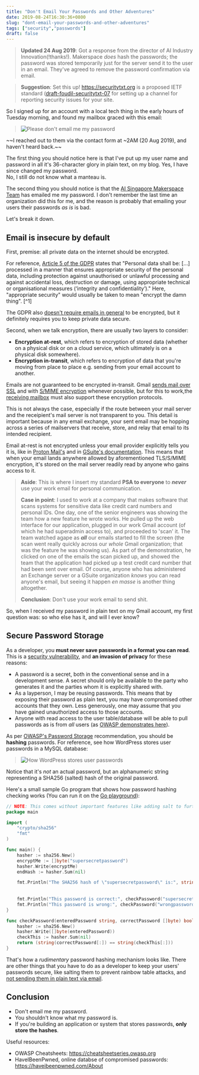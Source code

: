 ```yaml
---
title: "Don't Email Your Passwords and Other Adventures"
date: 2019-08-24T16:30:36+0800
slug: "dont-email-your-passwords-and-other-adventures"
tags: ["security","passwords"]
draft: false
---
```


> **Updated 24 Aug 2019**: Got a response from the director of AI Industry Innovation(!thanks!). Makerspace _does_ hash the passwords; the password was stored temporarily just for the server send it to the user in an email. They've agreed to remove the password confirmation via email.

> **Suggestion**: Set this up! https://securitytxt.org is a proposed IETF standard ([draft-foudil-securitytxt-07](https://tools.ietf.org/html/draft-foudil-securitytxt-07) for setting up a channel for reporting security issues for your site.

So I signed up for an account with a local tech thing in the early hours of Tuesday morning,
and found my mailbox graced with this email:

> ![Please don't email me my password](/img/2019-posts/please-dont-email-me-my-password.jpg)

~~I reached out to them via the contact form at ~2AM (20 Aug 2019), and haven't heard back.~~

The first thing you should notice here is that I've put up my 
user name and password in all it's 36-character glory
in plain text, on my blog. Yes, I have since changed my password.  
No, I still do not know what a manteau is.

The second thing you should notice is that the
[AI Singapore Makerspace Team](https://makerspace.aisingapore.org/)
has emailed me my password.
I don't remember the last time an organization did this for me,
and the reason is probably that emailing your users their
passwords _as is_ is bad.

Let's break it down.

## Email is insecure by default

First, premise: all private data on the internet should be encrypted.

For reference, [Article 5 of the GDPR](https://gdpr.eu/article-5-how-to-process-personal-data/) states that "Personal data shall be: […] processed in a manner that ensures appropriate security of the personal data, including protection against unauthorised or unlawful processing and against accidental loss, destruction or damage, using appropriate technical or organisational measures (‘integrity and confidentiality’)." Here, "appropriate security" would usually be taken to mean "encrypt the damn thing". [^1]

The GDPR also [doesn't require emails in general](https://gdpr.eu/email-encryption/) to be encrypted, but it definitely requires you to keep private data secure.

Second, when we talk encryption, there are usually two layers to consider:

- **Encryption at-rest**, which refers to encryption of stored data (whether on a physical disk or on a cloud service, which ultimately is on a physical disk somewhere).
- **Encryption in-transit**, which refers to encryption of data that you're moving from place to place e.g. sending from your email account to another.

Emails are not guaranteed to be encrypted in-transit.
Gmail [sends mail over SSL](https://transparencyreport.google.com/safer-email/overview)
and with [S/MIME encryption](https://support.google.com/mail/answer/6330403?hl=en)
whenever possible, but for this to work,the
[receiving mailbox](https://www.blog.google/products/gmail/making-email-safer-for-you-posted-by/)
must also support these encryption protocols.

This is not always the case, especially if the route between
your mail server and the receipient's mail server is not
transparent to you. This detail is important because in any email exchange, your sent email may be hopping across a series of mailservers that receive, store, and relay that email to its intended recipient.

Email at-rest is not encrypted unless your email
provider explicitly tells you it is, like in [Proton Mail's](https://protonmail.com/security-details) and in 
[GSuite's documentation](https://support.google.com/googlecloud/answer/6056693?hl=en). This means that when your email lands anywhere allowed by aforementioned TLS/S/MIME encryption, it's stored on the mail server readily read by anyone who gains access to it.

> **Aside**: This is where I insert my standard **PSA to everyone** to **_never_** use your work email for personal communication. 
>
> **Case in point**: I used to work at a company that makes software that scans systems for sensitive data like credit card numbers and personal IDs. One day, one of the senior engineers was showing the team how a new feature he wrote works. He pulled up the web interface for our application, plugged in our work Gmail account (of which he had superadmin access to), and proceeded to 'scan' it. The team watched agape as **_all_** our emails started to fill the screen (the scan went really quickly across our _whole_ Gmail organization; that was the feature he was showing us). As part of the demonstration, he clicked on one of the emails the scan picked up, and showed the team that the application had picked up a test credit card number that had been sent over email. Of course, anyone who has administered an Exchange server or a GSuite organization _knows_ you can read anyone's email, but seeing it happen _en masse_ is another thing altogether.
>
> **Conclusion**: Don't use your work email to send shit.

So, when I received my password in plain text on my Gmail account, my first question was: so who else has it, and will I ever know?

## Secure Password Storage

As a developer, you **must never save passwords in a format you can read**. This is a [security vulnerability](https://www.owasp.org/index.php/Password_Plaintext_Storage),
and **an invasion of privacy** for these reasons:

- A password is a secret, both in the conventional sense and in a development sense. A secret should only be available to the party who generates it and the parties whom it is explicitly shared with.
- As a layperson, I may be reusing passwords. This means that by exposing their password as plain text, you may have compromised other accounts that they own. Less generously, one may assume that you have gained unauthorized access to those accounts.
- Anyone with read access to the user table/database will be able to pull passwords as is from _all_ users (as [OWASP demonstrates here](https://www.owasp.org/index.php/Password_Plaintext_Storage)).

As per [OWASP's Password Storage](https://cheatsheetseries.owasp.org/cheatsheets/Password_Storage_Cheat_Sheet.html) recommendation,
you should be **hashing** passwords. For reference, see how WordPress stores user passwords in a MySQL database:

> ![How WordPress stores user passwords](/img/2019-posts/user-pass.jpg)

Notice that it's _not_ an actual password, but an alphanumeric string representing a SHA256 (salted) hash of the original password.

Here's a small sample Go program that shows how password hashing checking works (You can run it on the [Go playground](https://play.golang.org/p/IzF9AuTX-7m)):

```go
// NOTE: This comes without important features like adding salt to further harden the hashed password
package main

import (
	"crypto/sha256"
	"fmt"
)

func main() {
	hasher := sha256.New()
	encryptMe := []byte("supersecretpassword")
	hasher.Write(encryptMe)
	endHash := hasher.Sum(nil)

	fmt.Println("The SHA256 hash of \"supersecretpassword\" is:", string(endHash[:]))
	
	
	fmt.Println("This password is correct:", checkPassword("supersecretpassword", endHash))
	fmt.Println("This password is wrong:", checkPassword("wrongpassword", endHash))
}

func checkPassword(enteredPassword string, correctPassword []byte) bool {
	hasher := sha256.New()
	hasher.Write([]byte(enteredPassword))
	checkThis := hasher.Sum(nil)
	return (string(correctPassword[:]) == string(checkThis[:]))
}
```

That's how a _rudimentary_ password hashing mechanism looks like.
There are other things that you have to do as a developer to keep your users' passwords secure,
like salting them to prevent rainbow table attacks, and [not sending them in plain text via email](#email-is-insecure-by-default).

## Conclusion

- Don't email me my password.
- You shouldn't know what my password is.
- If you're building an application or system that stores passwords, **only store the hashes**.

Useful resources:

- OWASP Cheatsheets: https://cheatsheetseries.owasp.org
- HaveIBeenPwned, online databse of compromised passwords: https://haveibeenpwned.com/About

